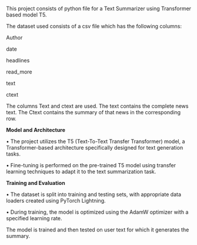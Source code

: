 This project consists of python file for a Text Summarizer using Transformer based model T5.

The dataset used consists of a csv file which has the following columns:

Author 

date 

headlines

read_more

text

ctext

The columns Text and ctext are used.
The text contains the complete news text.
The Ctext contains the summary of that news in the corresponding row.


**Model and Architecture**

•	The project utilizes the T5 (Text-To-Text Transfer Transformer) model, a Transformer-based architecture specifically designed for text generation tasks.

•	Fine-tuning is performed on the pre-trained T5 model using transfer learning techniques to adapt it to the text summarization task.


**Training and Evaluation**

•	The dataset is split into training and testing sets, with appropriate data loaders created using PyTorch Lightning.

•	During training, the model is optimized using the AdamW optimizer with a specified learning rate.


The model is trained and then tested on user text for which it generates the summary.


